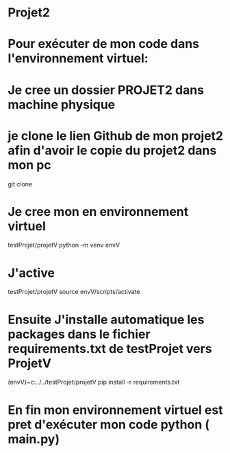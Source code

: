 # Projet2 

# Pour exécuter de mon  code dans l'environnement virtuel:   
# Je cree un dossier PROJET2 dans machine physique 
# je clone le lien Github de mon projet2 afin d'avoir le copie du projet2 dans mon pc
git clone 

# Je cree mon en environnement virtuel
testProjet/projetV    python -m venv envV      
# J'active
testProjet/projetV    source envV/scripts/activate  

# Ensuite J'installe automatique les packages dans le fichier requirements.txt de testProjet vers ProjetV
(envV)~c:../../testProjet/projetV pip install -r requirements.txt

# En fin mon environnement virtuel est pret d'exécuter mon code python ( main.py)

















